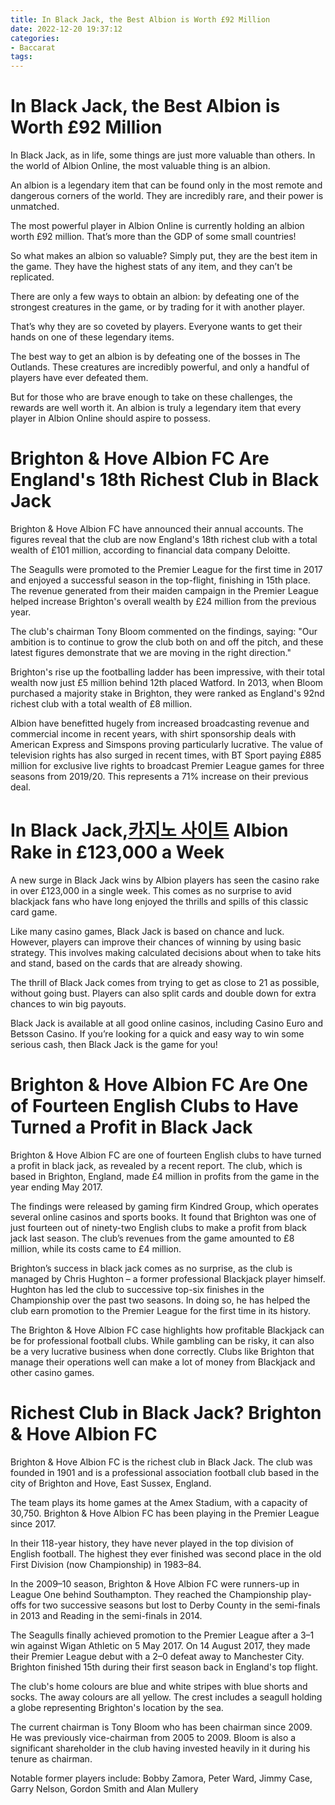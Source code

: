 ```yaml
---
title: In Black Jack, the Best Albion is Worth £92 Million
date: 2022-12-20 19:37:12
categories:
- Baccarat
tags:
---
```



#  In Black Jack, the Best Albion is Worth £92 Million

In Black Jack, as in life, some things are just more valuable than others. In the world of Albion Online, the most valuable thing is an albion.

An albion is a legendary item that can be found only in the most remote and dangerous corners of the world. They are incredibly rare, and their power is unmatched.

The most powerful player in Albion Online is currently holding an albion worth £92 million. That’s more than the GDP of some small countries!

So what makes an albion so valuable? Simply put, they are the best item in the game. They have the highest stats of any item, and they can’t be replicated.

There are only a few ways to obtain an albion: by defeating one of the strongest creatures in the game, or by trading for it with another player.

That’s why they are so coveted by players. Everyone wants to get their hands on one of these legendary items.

The best way to get an albion is by defeating one of the bosses in The Outlands. These creatures are incredibly powerful, and only a handful of players have ever defeated them.

But for those who are brave enough to take on these challenges, the rewards are well worth it. An albion is truly a legendary item that every player in Albion Online should aspire to possess.

#  Brighton & Hove Albion FC Are England's 18th Richest Club in Black Jack

Brighton & Hove Albion FC have announced their annual accounts. The figures reveal that the club are now England's 18th richest club with a total wealth of £101 million, according to financial data company Deloitte.

The Seagulls were promoted to the Premier League for the first time in 2017 and enjoyed a successful season in the top-flight, finishing in 15th place. The revenue generated from their maiden campaign in the Premier League helped increase Brighton's overall wealth by £24 million from the previous year.

The club's chairman Tony Bloom commented on the findings, saying: "Our ambition is to continue to grow the club both on and off the pitch, and these latest figures demonstrate that we are moving in the right direction."

Brighton's rise up the footballing ladder has been impressive, with their total wealth now just £5 million behind 12th placed Watford. In 2013, when Bloom purchased a majority stake in Brighton, they were ranked as England's 92nd richest club with a total wealth of £8 million.

Albion have benefitted hugely from increased broadcasting revenue and commercial income in recent years, with shirt sponsorship deals with American Express and Simspons proving particularly lucrative. The value of television rights has also surged in recent times, with BT Sport paying £885 million for exclusive live rights to broadcast Premier League games for three seasons from 2019/20. This represents a 71% increase on their previous deal.

#  In Black Jack,[카지노 사이트](https://choegocasino.com/) Albion Rake in £123,000 a Week

A new surge in Black Jack wins by Albion players has seen the casino rake in over £123,000 in a single week. This comes as no surprise to avid blackjack fans who have long enjoyed the thrills and spills of this classic card game.

Like many casino games, Black Jack is based on chance and luck. However, players can improve their chances of winning by using basic strategy. This involves making calculated decisions about when to take hits and stand, based on the cards that are already showing.

The thrill of Black Jack comes from trying to get as close to 21 as possible, without going bust. Players can also split cards and double down for extra chances to win big payouts.

Black Jack is available at all good online casinos, including Casino Euro and Betsson Casino. If you’re looking for a quick and easy way to win some serious cash, then Black Jack is the game for you!

#  Brighton & Hove Albion FC Are One of Fourteen English Clubs to Have Turned a Profit in Black Jack

Brighton & Hove Albion FC are one of fourteen English clubs to have turned a profit in black jack, as revealed by a recent report. The club, which is based in Brighton, England, made £4 million in profits from the game in the year ending May 2017.

The findings were released by gaming firm Kindred Group, which operates several online casinos and sports books. It found that Brighton was one of just fourteen out of ninety-two English clubs to make a profit from black jack last season. The club’s revenues from the game amounted to £8 million, while its costs came to £4 million.

Brighton’s success in black jack comes as no surprise, as the club is managed by Chris Hughton – a former professional Blackjack player himself. Hughton has led the club to successive top-six finishes in the Championship over the past two seasons. In doing so, he has helped the club earn promotion to the Premier League for the first time in its history.

The Brighton & Hove Albion FC case highlights how profitable Blackjack can be for professional football clubs. While gambling can be risky, it can also be a very lucrative business when done correctly. Clubs like Brighton that manage their operations well can make a lot of money from Blackjack and other casino games.

#  Richest Club in Black Jack? Brighton & Hove Albion FC

Brighton & Hove Albion FC is the richest club in Black Jack. The club was founded in 1901 and is a professional association football club based in the city of Brighton and Hove, East Sussex, England.

The team plays its home games at the Amex Stadium, with a capacity of 30,750. Brighton & Hove Albion FC has been playing in the Premier League since 2017.

In their 118-year history, they have never played in the top division of English football. The highest they ever finished was second place in the old First Division (now Championship) in 1983–84.

In the 2009–10 season, Brighton & Hove Albion FC were runners-up in League One behind Southampton. They reached the Championship play-offs for two successive seasons but lost to Derby County in the semi-finals in 2013 and Reading in the semi-finals in 2014.

The Seagulls finally achieved promotion to the Premier League after a 3–1 win against Wigan Athletic on 5 May 2017. On 14 August 2017, they made their Premier League debut with a 2–0 defeat away to Manchester City. Brighton finished 15th during their first season back in England's top flight.

The club's home colours are blue and white stripes with blue shorts and socks. The away colours are all yellow. The crest includes a seagull holding a globe representing Brighton's location by the sea.

The current chairman is Tony Bloom who has been chairman since 2009. He was previously vice-chairman from 2005 to 2009. Bloom is also a significant shareholder in the club having invested heavily in it during his tenure as chairman. 

Notable former players include: Bobby Zamora, Peter Ward, Jimmy Case, Garry Nelson, Gordon Smith and Alan Mullery